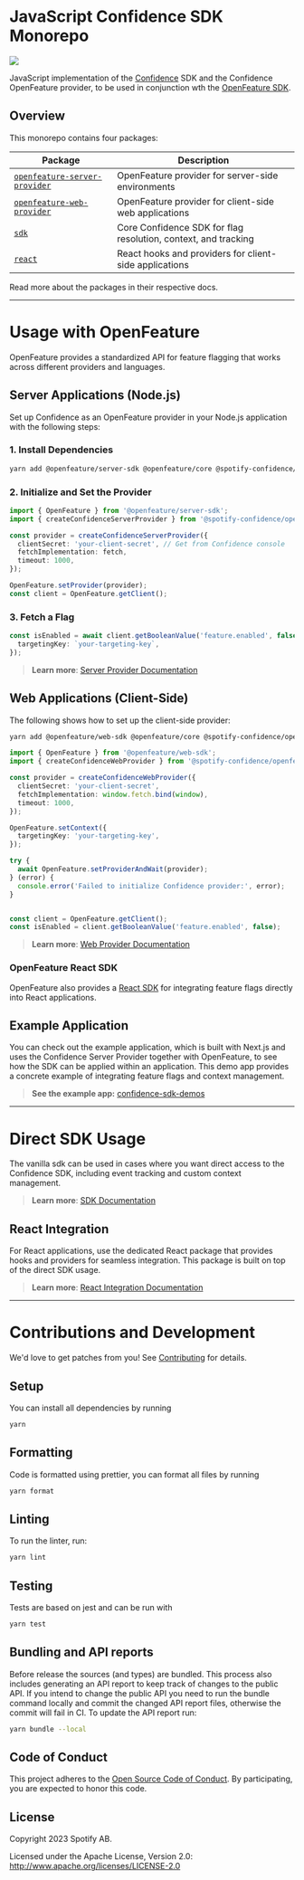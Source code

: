 # JavaScript Confidence SDK Monorepo

![](https://img.shields.io/badge/lifecycle-beta-a0c3d2.svg)

JavaScript implementation of the [Confidence](https://confidence.spotify.com/) SDK and the Confidence OpenFeature provider, to be used in conjunction wth the [OpenFeature SDK](https://github.com/open-feature/js-sdk).

## Overview

This monorepo contains four packages:

| Package                                                                 | Description                                                    |
| ----------------------------------------------------------------------- | -------------------------------------------------------------- |
| [`openfeature-server-provider`](./packages/openfeature-server-provider) | OpenFeature provider for server-side environments              |
| [`openfeature-web-provider`](./packages/openfeature-web-provider)       | OpenFeature provider for client-side web applications          |
| [`sdk`](./packages/sdk)                                                 | Core Confidence SDK for flag resolution, context, and tracking |
| [`react`](./packages/react)                                             | React hooks and providers for client-side applications         |

Read more about the packages in their respective docs.

---

# Usage with OpenFeature

OpenFeature provides a standardized API for feature flagging that works across different providers and languages.

## Server Applications (Node.js)

Set up Confidence as an OpenFeature provider in your Node.js application with the following steps:

### 1. Install Dependencies

```sh
yarn add @openfeature/server-sdk @openfeature/core @spotify-confidence/openfeature-server-provider
```

### 2. Initialize and Set the Provider

```ts
import { OpenFeature } from '@openfeature/server-sdk';
import { createConfidenceServerProvider } from '@spotify-confidence/openfeature-server-provider';

const provider = createConfidenceServerProvider({
  clientSecret: 'your-client-secret', // Get from Confidence console
  fetchImplementation: fetch,
  timeout: 1000,
});

OpenFeature.setProvider(provider);
const client = OpenFeature.getClient();
```

### 3. Fetch a Flag

```ts
const isEnabled = await client.getBooleanValue('feature.enabled', false, {
  targetingKey: `your-targeting-key`,
});
```

> **Learn more**: [Server Provider Documentation](./packages/openfeature-server-provider/README.md)

## Web Applications (Client-Side)

The following shows how to set up the client-side provider:

```sh
yarn add @openfeature/web-sdk @openfeature/core @spotify-confidence/openfeature-web-provider
```

```ts
import { OpenFeature } from '@openfeature/web-sdk';
import { createConfidenceWebProvider } from '@spotify-confidence/openfeature-web-provider';

const provider = createConfidenceWebProvider({
  clientSecret: 'your-client-secret',
  fetchImplementation: window.fetch.bind(window),
  timeout: 1000,
});

OpenFeature.setContext({
  targetingKey: 'your-targeting-key',
});

try {
  await OpenFeature.setProviderAndWait(provider);
} (error) {
  console.error('Failed to initialize Confidence provider:', error);
}


const client = OpenFeature.getClient();
const isEnabled = client.getBooleanValue('feature.enabled', false);
```

> **Learn more**: [Web Provider Documentation](./packages/openfeature-web-provider/README.md)

### OpenFeature React SDK

OpenFeature also provides a [React SDK](https://openfeature.dev/docs/reference/technologies/client/web/react) for integrating feature flags directly into React applications.

## Example Application

You can check out the example application, which is built with Next.js and uses the Confidence Server Provider together with OpenFeature, to see how the SDK can be applied within an application. This demo app provides a concrete example of integrating feature flags and context management.

> **See the example app:** [confidence-sdk-demos](https://github.com/spotify/confidence-sdk-demos)

---

# Direct SDK Usage

The vanilla sdk can be used in cases where you want direct access to the Confidence SDK, including event tracking and custom context management.

> **Learn more**: [SDK Documentation](./packages/sdk/README.md)

## React Integration

For React applications, use the dedicated React package that provides hooks and providers for seamless integration. This package is built on top of the direct SDK usage.

> **Learn more**: [React Integration Documentation](./packages/react/README.md)

---

# Contributions and Development

We'd love to get patches from you! See [Contributing](CONTRIBUTING.md) for details.

## Setup

You can install all dependencies by running

```sh
yarn
```

## Formatting

Code is formatted using prettier, you can format all files by running

```sh
yarn format
```

## Linting

To run the linter, run:

```sh
yarn lint
```

## Testing

Tests are based on jest and can be run with

```sh
yarn test
```

## Bundling and API reports

Before release the sources (and types) are bundled. This process also includes generating an API report to keep track of changes to the public API.
If you intend to change the public API you need to run the bundle command locally and commit the changed API report files, otherwise the commit will fail in CI. To update the API report run:

```sh
yarn bundle --local
```

## Code of Conduct

This project adheres to the [Open Source Code of
Conduct](https://github.com/spotify/code-of-conduct/blob/master/code-of-conduct.md).
By participating, you are expected to honor this code.

## License

Copyright 2023 Spotify AB.

Licensed under the Apache License, Version 2.0: http://www.apache.org/licenses/LICENSE-2.0
